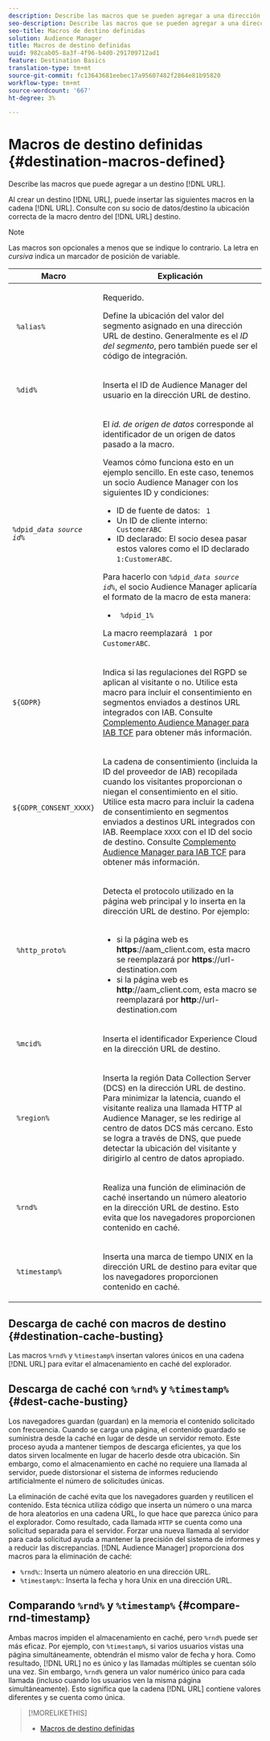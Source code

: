 ```yaml
---
description: Describe las macros que se pueden agregar a una dirección URL de destino.
seo-description: Describe las macros que se pueden agregar a una dirección URL de destino.
seo-title: Macros de destino definidas
solution: Audience Manager
title: Macros de destino definidas
uuid: 982cab05-8a3f-4f96-b4d0-291709712ad1
feature: Destination Basics
translation-type: tm+mt
source-git-commit: fc13643681eebec17a95607482f2864e81b95820
workflow-type: tm+mt
source-wordcount: '667'
ht-degree: 3%

---
```



# Macros de destino definidas {#destination-macros-defined}

Describe las macros que puede agregar a un destino [!DNL URL].

<!-- destination-macros.xml -->

Al crear un destino [!DNL URL], puede insertar las siguientes macros en la cadena [!DNL URL]. Consulte con su socio de datos/destino la ubicación correcta de la macro dentro del [!DNL URL] destino.

>[!NOTE]
>
>Las macros son opcionales a menos que se indique lo contrario. La letra en *cursiva* indica un marcador de posición de variable.

<table id="table_2C532EFB9DAE41B08714753EBD7DFB05"> 
 <thead> 
  <tr> 
   <th colname="col1" class="entry"> Macro </th> 
   <th colname="col2" class="entry"> Explicación </th> 
  </tr> 
 </thead>
 <tbody> 
  <tr> 
   <td colname="col1"> <p> <code> %alias%</code> </p> </td> 
   <td colname="col2"> <p>Requerido. </p> <p>Define la ubicación del valor del segmento asignado en una dirección URL de destino. Generalmente es el <i>ID del segmento</i>, pero también puede ser el código de integración. </p> </td> 
  </tr> 
  <tr> 
   <td colname="col1"> <p> <code> %did%</code> </p> </td> 
   <td colname="col2"> <p>Inserta el <span class="keyword"> ID de Audience Manager</span> del usuario en la dirección URL de destino. </p> </td> 
  </tr> 
  <tr> 
   <td colname="col1"> <p> <code>%dpid_<i>data source id</i>%</code> </p> </td> 
   <td colname="col2"> <p>El <i>id. de origen de datos</i> corresponde al identificador de un origen de datos pasado a la macro. </p> <p>Veamos cómo funciona esto en un ejemplo sencillo. En este caso, tenemos un socio <span class="keyword"> Audience Manager</span> con los siguientes ID y condiciones: </p> 
    <ul id="ul_697508B437EB4090B121AFA5D519AFBE"> 
     <li id="li_32D9F72A7D1543A892DC7E1529E98A96">ID de fuente de datos: <code> 1</code> </li> 
     <li id="li_099F5B63D2244B5AADA9B26CB6152E6B">Un ID de cliente interno: <code> CustomerABC</code> </li> 
     <li id="li_0D9FE501C16444DDB388C8E934E5A8C6">ID declarado: El socio desea pasar estos valores como el ID declarado <code> 1:CustomerABC</code>. </li> 
    </ul> <p>Para hacerlo con <code>%dpid_<i>data source id</i>%</code>, el socio <span class="keyword"> Audience Manager</span> aplicaría el formato de la macro de esta manera: </p> 
    <ul class="simplelist"> 
     <li> <code> %dpid_1%</code> </li> 
    </ul> <p>La macro reemplazará <code> 1</code> por <code> CustomerABC</code>. </p> </td> 
  </tr> 
  <tr>
    <td><p><code>${GDPR}</code></p></td>
    <td><p>Indica si las regulaciones del RGPD se aplican al visitante o no. Utilice esta macro para incluir el consentimiento en segmentos enviados a destinos URL integrados con IAB. Consulte <a href="../../overview/data-security-and-privacy/aam-iab-plugin.md">Complemento Audience Manager para IAB TCF</a> para obtener más información.</p></td>
  </tr>
   <tr>
    <td><code>${GDPR_CONSENT_XXXX}</code></p></td>
    <td><p>La cadena de consentimiento (incluida la ID del proveedor de IAB) recopilada cuando los visitantes proporcionan o niegan el consentimiento en el sitio. Utilice esta macro para incluir la cadena de consentimiento en segmentos enviados a destinos URL integrados con IAB. Reemplace <code>XXXX</code> con el ID del socio de destino. Consulte <a href="../../overview/data-security-and-privacy/aam-iab-plugin.md">Complemento Audience Manager para IAB TCF</a> para obtener más información. </p></td>
  </tr>
  <tr> 
   <td colname="col1"> <p><code> %http_proto%</code> </p> </td> 
   <td colname="col2"> <p>Detecta el protocolo utilizado en la página web principal y lo inserta en la dirección URL de destino. Por ejemplo:
     <br> 
     <ul id="ul_026F56EC46E94D9EB1153557C0F65325"> 
      <li id="li_B41EF140CC274CB68FE7213DD8B908C0">si la página web es <b>https</b>://aam_client.com, esta macro se reemplazará por <b>https</b>://url-destination.com </li> 
      <li id="li_BDCD6EA69B004A92BA6981952341BD77">si la página web es <b>http</b>://aam_client.com, esta macro se reemplazará por <b>http</b>://url-destination.com </li> 
     </ul> </p> </td> 
  </tr> 
  <tr> 
   <td colname="col1"> <p><code> %mcid%</code> </p> </td> 
   <td colname="col2"> <p>Inserta el identificador <span class="keyword"> Experience Cloud</span> en la dirección URL de destino. </p> </td> 
  </tr> 
  <tr> 
   <td colname="col1"> <p><code> %region%</code> </p> </td> 
   <td colname="col2"> <p>Inserta la región <span class="wintitle"> Data Collection Server (DCS)</span> en la dirección URL de destino. Para minimizar la latencia, cuando el visitante realiza una llamada HTTP al <span class="keyword"> Audience Manager</span>, se les redirige al centro de datos <span class="wintitle"> DCS</span> más cercano. Esto se logra a través de DNS, que puede detectar la ubicación del visitante y dirigirlo al centro de datos apropiado. </p> </td> 
  </tr> 
  <tr> 
   <td colname="col1"> <p> <code> %rnd%</code> </p> </td> 
   <td colname="col2"> <p>Realiza una función de eliminación de caché insertando un número aleatorio en la dirección URL de destino. Esto evita que los navegadores proporcionen contenido en caché. </p> </td> 
  </tr> 
  <tr> 
   <td colname="col1"> <p> <code> %timestamp%</code> </p> </td> 
   <td colname="col2"> <p>Inserta una marca de tiempo UNIX en la dirección URL de destino para evitar que los navegadores proporcionen contenido en caché. </p> </td> 
  </tr> 
 </tbody> 
</table>

## Descarga de caché con macros de destino {#destination-cache-busting}

Las macros `%rnd%` y `%timestamp%` insertan valores únicos en una cadena [!DNL URL] para evitar el almacenamiento en caché del explorador.

## Descarga de caché con `%rnd%` y `%timestamp%` {#dest-cache-busting}

<!-- c_dest_cache_busting.xml -->

Los navegadores guardan (guardan) en la memoria el contenido solicitado con frecuencia. Cuando se carga una página, el contenido guardado se suministra desde la caché en lugar de desde un servidor remoto. Este proceso ayuda a mantener tiempos de descarga eficientes, ya que los datos sirven localmente en lugar de hacerlo desde otra ubicación. Sin embargo, como el almacenamiento en caché no requiere una llamada al servidor, puede distorsionar el sistema de informes reduciendo artificialmente el número de solicitudes únicas.

La eliminación de caché evita que los navegadores guarden y reutilicen el contenido. Esta técnica utiliza código que inserta un número o una marca de hora aleatorios en una cadena URL, lo que hace que parezca único para el explorador. Como resultado, cada llamada `HTTP` se cuenta como una solicitud separada para el servidor. Forzar una nueva llamada al servidor para cada solicitud ayuda a mantener la precisión del sistema de informes y a reducir las discrepancias. [!DNL Audience Manager] proporciona dos macros para la eliminación de caché:

* `%rnd%`:: Inserta un número aleatorio en una dirección URL.
* `%timestamp%`:: Inserta la fecha y hora Unix en una dirección URL.

## Comparando `%rnd%` y `%timestamp%` {#compare-rnd-timestamp}

Ambas macros impiden el almacenamiento en caché, pero `%rnd%` puede ser más eficaz. Por ejemplo, con `%timestamp%`, si varios usuarios vistas una página simultáneamente, obtendrán el mismo valor de fecha y hora. Como resultado, [!DNL URL] no es único y las llamadas múltiples se cuentan sólo una vez. Sin embargo, `%rnd%` genera un valor numérico único para cada llamada (incluso cuando los usuarios ven la misma página simultáneamente). Esto significa que la cadena [!DNL URL] contiene valores diferentes y se cuenta como única.

>[!MORELIKETHIS]
>
>* [Macros de destino definidas](../../features/destinations/destination-macros.md#destination-macros-defined)